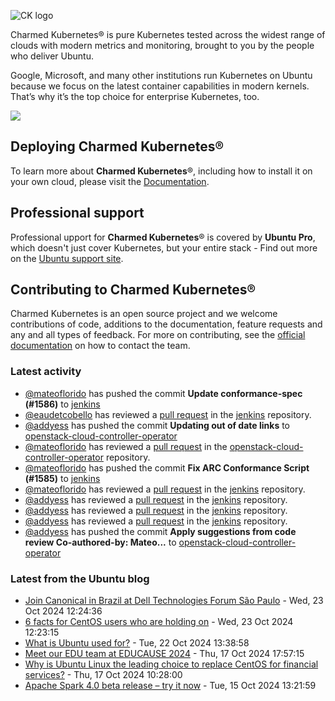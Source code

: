 ![CK logo](https://assets.ubuntu.com/v1/451d4cf4-Charmed+Kubernetes_RGB_onWhite_2022.svg)

Charmed Kubernetes® is pure Kubernetes tested across the widest range of clouds with modern metrics and monitoring, brought to you by the people who deliver Ubuntu.

Google, Microsoft, and many other institutions run Kubernetes on Ubuntu because we focus on the latest container capabilities in modern kernels. That’s why it’s the top choice for enterprise Kubernetes, too.

![](https://assets.ubuntu.com/v1/843c77b6-juju-at-a-glace.svg)

## Deploying Charmed Kubernetes®

To learn more about **Charmed Kubernetes**®, including how to install it on your own cloud, please visit the [Documentation][docs].

## Professional support

Professional upport for **Charmed Kubernetes**® is covered by **Ubuntu Pro**, which doesn't just cover Kubernetes, but your entire stack - Find out more on the [Ubuntu support site](https://ubuntu.com/support).

## Contributing to Charmed Kubernetes®

Charmed Kubernetes is an open source project and we welcome contributions of code, additions to the documentation, feature requests and any and all types of feedback. For more on contributing, see the [official documentation][get-in-touch] on how to contact the team.

<!-- LINKS -->
[docs]: https://ubuntu.com/kubernetes/docs
[get-in-touch]: https://ubuntu.com/kubernetes/docs/get-in-touch

### Latest activity

<!-- activity starts -->
 - [@mateoflorido](https://github.com/mateoflorido) has pushed the commit **Update conformance-spec (#1586)** to [jenkins](https://github.com/charmed-kubernetes/jenkins)
 - [@eaudetcobello](https://github.com/eaudetcobello) has reviewed a [pull request](https://github.com/charmed-kubernetes/jenkins/pull/1586) in the [jenkins](https://github.com/charmed-kubernetes/jenkins) repository.
 - [@addyess](https://github.com/addyess) has pushed the commit **Updating out of date links** to [openstack-cloud-controller-operator](https://github.com/charmed-kubernetes/openstack-cloud-controller-operator)
 - [@mateoflorido](https://github.com/mateoflorido) has reviewed a [pull request](https://github.com/charmed-kubernetes/openstack-cloud-controller-operator/pull/3) in the [openstack-cloud-controller-operator](https://github.com/charmed-kubernetes/openstack-cloud-controller-operator) repository.
 - [@mateoflorido](https://github.com/mateoflorido) has pushed the commit **Fix ARC Conformance Script (#1585)** to [jenkins](https://github.com/charmed-kubernetes/jenkins)
 - [@mateoflorido](https://github.com/mateoflorido) has reviewed a [pull request](https://github.com/charmed-kubernetes/jenkins/pull/1585) in the [jenkins](https://github.com/charmed-kubernetes/jenkins) repository.
 - [@addyess](https://github.com/addyess) has reviewed a [pull request](https://github.com/charmed-kubernetes/jenkins/pull/1585) in the [jenkins](https://github.com/charmed-kubernetes/jenkins) repository.
 - [@addyess](https://github.com/addyess) has reviewed a [pull request](https://github.com/charmed-kubernetes/jenkins/pull/1585) in the [jenkins](https://github.com/charmed-kubernetes/jenkins) repository.
 - [@addyess](https://github.com/addyess) has reviewed a [pull request](https://github.com/charmed-kubernetes/jenkins/pull/1585) in the [jenkins](https://github.com/charmed-kubernetes/jenkins) repository.
 - [@addyess](https://github.com/addyess) has pushed the commit **Apply suggestions from code review  Co-authored-by: Mateo...** to [openstack-cloud-controller-operator](https://github.com/charmed-kubernetes/openstack-cloud-controller-operator)
<!-- activity ends -->

<!-- roadmap starts -->

<!-- roadmap ends -->

### Latest from the Ubuntu blog

<!-- blog starts -->
* [Join Canonical in Brazil at Dell Technologies Forum São Paulo](https://ubuntu.com//blog/join-canonical-in-brazil-at-dell-technologies-forum-sao-paulo) - Wed, 23 Oct 2024 12:24:36 
* [6 facts for CentOS users who are holding on](https://ubuntu.com//blog/migrating-to-ubuntu-lts-six-facts-for-centos-users) - Wed, 23 Oct 2024 12:23:15 
* [What is Ubuntu used for?](https://ubuntu.com//blog/what-is-ubuntu-used-for) - Tue, 22 Oct 2024 13:38:58 
* [Meet our EDU team at EDUCAUSE 2024](https://ubuntu.com//blog/meet-our-edu-team-at-educause-2024) - Thu, 17 Oct 2024 17:57:15 
* [Why is Ubuntu Linux the leading choice to replace CentOS for financial services?](https://ubuntu.com//blog/why-is-ubuntu-linux-the-leading-choice-to-replace-centos-for-finserv-infrastructure) - Thu, 17 Oct 2024 10:28:00 
* [Apache Spark 4.0 beta release &#8211; try it now](https://ubuntu.com//blog/apache-spark-4-0-beta-release-try-it-now) - Tue, 15 Oct 2024 13:21:59 
<!-- blog ends -->
